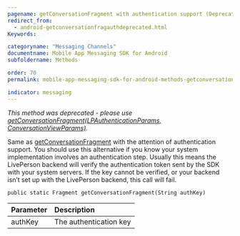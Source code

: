 ```yaml
---
pagename: getConversationFragment with authentication support (Deprecated)
redirect_from:
  - android-getconversationfragauthdeprecated.html
Keywords:

categoryname: "Messaging Channels"
documentname: Mobile App Messaging SDK for Android
subfoldername: Methods

order: 70
permalink: mobile-app-messaging-sdk-for-android-methods-getconversationfragment-with-authentication-support-(deprecated).html

indicator: messaging
---
```


*This method was deprecated - please use [getConversationFragment(LPAuthenticationParams, ConversationViewParams)](android-getconversationfragfull.html).*

Same as [getConversationFragment](android-getconversationfragdeprecated.html) with the attention of authentication support. You should use this alternative if you know your system implementation involves an authentication step. Usually this means the LivePerson backend will verify the authentication token sent by the SDK with your system servers. If the key cannot be verified, or your backend isn’t set up with the LivePerson backend, this call will fail.

`public static Fragment getConversationFragment(String authKey)`

| Parameter | Description |
| :--- | :--- |
| authKey | The authentication key  |
